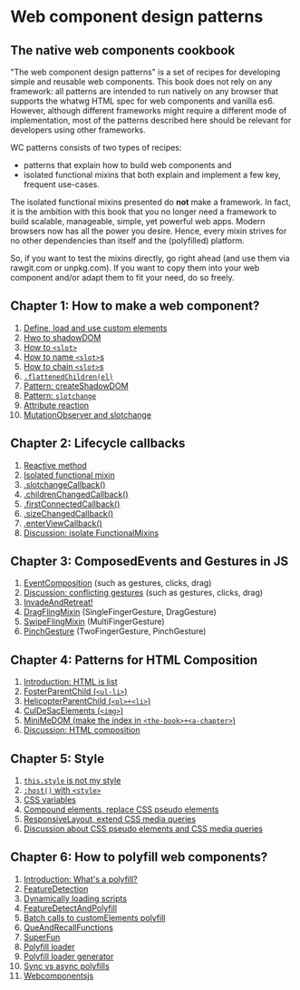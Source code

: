 # Web component design patterns

## The native web components cookbook

"The web component design patterns" is a set of recipes for developing simple and reusable web components. 
This book does not rely on any framework: all patterns are intended to run natively on any browser 
that supports the whatwg HTML spec for web components and vanilla es6. 
However, although different frameworks might require a different mode of implementation, 
most of the patterns described here should be relevant for developers using other frameworks.

WC patterns consists of two types of recipes:
* patterns that explain how to build web components and
* isolated functional mixins that both explain and implement a few key, frequent use-cases.

The isolated functional mixins presented do **not** make a framework. 
In fact, it is the ambition with this book that you no longer need a framework to build
scalable, manageable, simple, yet powerful web apps. Modern browsers now has all the power you desire.
Hence, every mixin strives for no other dependencies than itself and the (polyfilled) platform. 

So, if you want to test the mixins directly, go right ahead (and use them via rawgit.com or unpkg.com). 
If you want to copy them into your web component and/or adapt them to fit your need, do so freely.

## Chapter 1: How to make a web component?
1. [Define, load and use custom elements](book/chapter1/Pattern1_CreateElement.md)
2. [Hwo to shadowDOM](book/chapter1/HowTo_shadowDOM.md)
3. [How to `<slot>`](book/chapter1/HowTo_slot.md)
4. [How to name `<slot>`s](book/chapter1/HowTo_namedSlots.md)
5. [How to chain `<slot>`s](book/chapter1/HowTo_chainSlots.md)
6. [`.flattenedChildren(el)`](book/chapter1/Function_flattenedChildren.md)
7. [Pattern: createShadowDOM](book/chapter1/Pattern1_shadowDomStrategies.md)
8. [Pattern: `slotchange`](book/chapter1/Pattern2_slotchange.md)
9. [Attribute reaction](book/chapter1/Pattern4_AttributeReaction.md)
10. [MutationObserver and slotchange](book/chapter1/4_MutationObserver_slotchange.md)

## Chapter 2: Lifecycle callbacks
<!--0. Introduction. what is a lifecycle callback? HTMLElement core lifecycle, constructor(), connectedCallback(), and disconnectedCallback()-->
1. [Reactive method](book/chapter2/Pattern1_ReactiveMethod.md)
2. [Isolated functional mixin](book/chapter2/Pattern2_FunctionalMixin.md)
5. [.slotchangeCallback()](book/chapter2/Mixin1_SlotChangedMixin.md)
6. [.childrenChangedCallback()](book/chapter2/Mixin2_ChildrenChangedMixin.md)
3. [.firstConnectedCallback()](book/chapter2/Mixin4_FirstConnectedMixin.md)
4. [.sizeChangedCallback()](book/chapter2/Mixin2_SizeChangedMixin.md)
5. [.enterViewCallback()](book/chapter2/Mixin5_EnterViewMixin.md)
6. [Discussion: isolate FunctionalMixins](book/chapter2/Discussion_IsolatedFunctionalMixin.md)

## Chapter 3: ComposedEvents and Gestures in JS
1. [EventComposition](book/chapter3/Pattern1_ComposedEvents.md) (such as gestures, clicks, drag)
2. [Discussion: conflicting gestures](book/chapter3/Problem_conflicting_gestures.md) (such as gestures, clicks, drag)
3. [InvadeAndRetreat!](book/chapter3/Pattern5_InvadeAndRetreat.md)
4. [DragFlingMixin](book/chapter3/Mixin1_DragFlingGesture.md) (SingleFingerGesture, DragGesture)
5. [SwipeFlingMixin](book/chapter3/Mixin2_FlingEventMixin.md) (MultiFingerGesture)
6. [PinchGesture](book/chapter3/Mixin3_PinchGesture.md) (TwoFingerGesture, PinchGesture)

## Chapter 4: Patterns for HTML Composition
1. [Introduction: HTML is list](book/chapter4/Intro_HTML-Lists.md)
2. [FosterParentChild (`<ul-li>`)](book/chapter4/Pattern1_FosterParentChild.md)
3. [HelicopterParentChild (`<ol>+<li>`)](book/chapter4/Pattern2_HelicopterParentChild.md)
4. [CulDeSacElements (`<img>`)](book/chapter4/Pattern3_CulDeSacElements.md)
5. [MiniMeDOM (make the index in `<the-book>+<a-chapter>`)](book/chapter4/Pattern4_MiniMe.md)
6. [Discussion: HTML composition](book/chapter5/HTML_composition.md)


<!--
A. Polymer BaseElement with just mapping properties to attributes.
B. LitElement and its ._render() method.

Put A and B in the chapter 1?

Y. Lazy-img 
Dont know where to put this one. :Chapter on use-case examples??
Element to wrap methods for lazy-loading image. 
Sometimes, this needs to be inlined. But often not, only loaded first.
Look at the lighthouse presentation Google/IO


-->

## Chapter 5: Style                                   
1. [`this.style` is not my style](book/chapter5/Pattern1_this_style_is_not_my_style.md) 
2. [`:host()` with `<style>`](book/chapter5/Pattern2_host_with_style.md) 
3. [CSS variables](book/chapter5/Pattern3_css_variables.md) 
4. [Compound elements, replace CSS pseudo elements](book/chapter5/Pattern4_css_pseudo_elements.md) 
5. [ResponsiveLayout, extend CSS media queries](book/chapter5/Pattern5_ResponsiveLayout.md)
6. [Discussion about CSS pseudo elements and CSS media queries](book/chapter5/Discussion_mediaqueries_pseudoelements.md) 
<!---
7. Discussion. Coherence and style
* How to handle app-wide styling. Local coherence (cohesion), thematic coherence, global coherence.
When and why to put the content of an element in the lightDom? In app-specific elements where you want 
to apply global/thematic styles to the element. And when you have control of the use of that element.
Don't split this piece of the app into too many pieces. These pieces of the app should mostly be about 
template composition. And only minor event composition. If you need to apply a lot of UI logic, 
you probably need a generic UI web component.

8. keep it light. App specific components and style. Non-composable, but universally stylable.

9. Path based styling. Changing the path in the stylesheet, and not the class or attribute on the element.
Sometimes you have a tree structure in your DOM that reflects a tree structure in you state data.
When you have such a mapping, and you have everything in the same lightDOM accessible to the same stylesheets,
you can instead of changing each element, change the css paths that attribute styles to each element.
This is not for beginners. This is not necessarily a good pattern. But it is a pattern.
-->
## Chapter 6: How to polyfill web components?
1. [Introduction: What's a polyfill?](book/chapter6/Intro_Polyfills.md)
2. [FeatureDetection](book/chapter6/Pattern1_FeatureDetection.md)
3. [Dynamically loading scripts](book/chapter6/Pattern2_LoadScript.md)
4. [FeatureDetectAndPolyfill](book/chapter6/Pattern3_FeatureDetectAndPolyfill.md)
5. [Batch calls to customElements polyfill](book/chapter6/Pattern4_BatchCustomElementUpgrades.md)
6. [QueAndRecallFunctions](book/chapter6/Pattern5_QueAndRecallFunctions.md)
7. [SuperFun](book/chapter6/Pattern6_SuperFun.md)
8. [Polyfill loader](book/chapter6/Pattern7_PolyfillLoader.md)
9. [Polyfill loader generator](book/chapter6/Pattern8_PolyfillLoaderGenerator.md)
10. [Sync vs async polyfills](book/chapter6/Discussion_sync_vs_async_polyfilling.md)
11. [Webcomponentsjs](book/chapter6/Pattern9_webcomponentsjsCousin.md)
<!---
5. [Transpile web components to es5](tutorials/chapter1/PatternX_HowToPolyfillOnClient.md)
explain that custom elements with content in the lightDom should be considered app-specific components.
-->

<!---
## Chapter 8: Composition of app-specific web components
1. 
2. props down, (custom) events up
((ATT!! In generic custom elements, it is more children and attributes down, events up)).

3. dispatch and observe, in a joiState

2. MVC. Catching app events on window (or another element event bus 
(https://stackoverflow.com/questions/42757051/web-components-design-pattern)
).

<!--6. [KeepItLight - benefits of adding dom to the lightDom in app specific components is ](book/chapter4/Pattern5_KeepItLight.md)--> 

<!--
## Chapter 9: Single state management
1. Using an event bus. With a state mananger.
2. dispatching directly on an element. 
3. the concept of immutability. and the benefits of dirty checking.
4. what are reducers? and the benefit of pure functions.
5. what are computer functions? and the problem of either nesting reducers or redundant functionality.
6. why use observers? and the problem of managing async actions in a sync centralized state.
7. what is joiState and how to use it?
-->

<!--
### What do you mean "web component"?

Many different frameworks such as React and Angular enable developers to make components for the web.
However, components tailored and dependent on a framework we call by that frameworks name, such as 
"React component" or "Angular component". They are components made to be used on the web, 
but they are not what is commonly refered to as "web components".

"Web components" means a components that can run *natively* in a modern browser. 
"Web components" always imply "*native* web components".
They do not rely on a framework in browsers compliant with the whatwg and es6 specification.

Still, "web components" can mean many different things. 
On the one hand, when we say "web components", we might refer to the simplest custom element. 
A custom element that uses neither shadowDom nor HTML template, and that is directly defined before use in the app (no es6 module loading).
On the other hand, a "web component" might refer to a most advanced custom element.
A custom element with a HTML template based shadowDom, written by someone else and loaded as an es6 module.

To clarify this myriad of terms, I think it is wise to apply the following taxonomy.
If you intend for a web component to be reused, it should be made available as an importable module.
You should also highlight that the web component is intended to be "reusable", generic to many apps and 
complying more thoroughly with HTML standards. You often should add the label "reusable" to that component.

If you are talking about a `custom element` that uses neither shadowDom nor 

Web components provide an excellent interface for integrating custom HTML+JS+CSS modules. 
Once familiar with the makeup of web components, it is my contention that you no longer will need a framework.
Web components is enough. They provide a great means both to organize and stabilize your own work and 
collaborate with others. It might not be perfect. And it needs to be polyfilled in old browsers. 
But it will still provides you with the only, cleanest and simplest API for making native HTML+JS+CSS modules.
-->